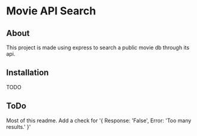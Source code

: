 # Movie API Search
## About
This project is made using express to search a public movie db through its api.

## Installation
TODO

## ToDo
Most of this readme.
Add a check for '{ Response: 'False', Error: 'Too many results.' }'